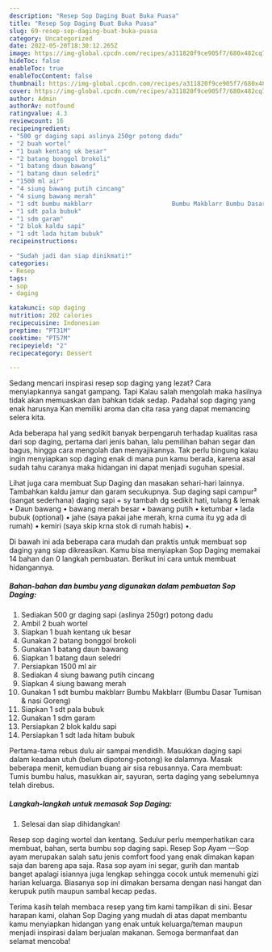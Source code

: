 ```yaml
---
description: "Resep Sop Daging Buat Buka Puasa"
title: "Resep Sop Daging Buat Buka Puasa"
slug: 69-resep-sop-daging-buat-buka-puasa
category: Uncategorized
date: 2022-05-20T18:30:12.265Z
image: https://img-global.cpcdn.com/recipes/a311820f9ce905f7/680x482cq70/sop-daging-foto-resep-utama.jpg
hideToc: false
enableToc: true
enableTocContent: false
thumbnail: https://img-global.cpcdn.com/recipes/a311820f9ce905f7/680x482cq70/sop-daging-foto-resep-utama.jpg
cover: https://img-global.cpcdn.com/recipes/a311820f9ce905f7/680x482cq70/sop-daging-foto-resep-utama.jpg
author: Admin
authorAv: notfound
ratingvalue: 4.3
reviewcount: 16
recipeingredient:
- "500 gr daging sapi aslinya 250gr potong dadu"
- "2 buah wortel"
- "1 buah kentang uk besar"
- "2 batang bonggol brokoli"
- "1 batang daun bawang"
- "1 batang daun seledri"
- "1500 ml air"
- "4 siung bawang putih cincang"
- "4 siung bawang merah"
- "1 sdt bumbu makblarr                      Bumbu Makblarr Bumbu Dasar Tumisan  nasi Goreng"
- "1 sdt pala bubuk"
- "1 sdm garam"
- "2 blok kaldu sapi"
- "1 sdt lada hitam bubuk"
recipeinstructions:

- "Sudah jadi dan siap dinikmati!"
categories:
- Resep
tags:
- sop
- daging

katakunci: sop daging 
nutrition: 202 calories
recipecuisine: Indonesian
preptime: "PT31M"
cooktime: "PT57M"
recipeyield: "2"
recipecategory: Dessert

---
```



Sedang mencari inspirasi resep sop daging yang lezat? Cara menyiapkannya sangat gampang. Tapi Kalau salah mengolah maka hasilnya tidak akan memuaskan dan bahkan tidak sedap. Padahal sop daging yang enak harusnya Kan memiliki aroma dan cita rasa yang dapat memancing selera kita.


Ada beberapa hal yang sedikit banyak berpengaruh terhadap kualitas rasa dari sop daging, pertama dari jenis bahan, lalu pemilihan bahan segar dan bagus, hingga cara mengolah dan menyajikannya. Tak perlu bingung kalau ingin menyiapkan sop daging enak di mana pun kamu berada, karena asal sudah tahu caranya maka hidangan ini dapat menjadi suguhan spesial.

Lihat juga cara membuat Sup Daging dan masakan sehari-hari lainnya. Tambahkan kaldu jamur dan garam secukupnya. Sup daging sapi campur² (sangat sederhana) daging sapi + sy tambah dg sedikit hati, tulang &amp; lemak • Daun bawang • bawang merah besar • bawang putih • ketumbar • lada bubuk (optional) • jahe (saya pakai jahe merah, krna cuma itu yg ada di rumah) • kemiri (saya skip krna stok di rumah habis) •.


Di bawah ini ada beberapa cara mudah dan praktis untuk membuat sop daging yang siap dikreasikan. Kamu bisa menyiapkan Sop Daging memakai 14 bahan dan 0 langkah pembuatan. Berikut ini cara untuk membuat hidangannya.

<!--inarticleads1-->

##### Bahan-bahan dan bumbu yang digunakan dalam pembuatan Sop Daging:

1. Sediakan 500 gr daging sapi (aslinya 250gr) potong dadu
1. Ambil 2 buah wortel
1. Siapkan 1 buah kentang uk besar
1. Gunakan 2 batang bonggol brokoli
1. Gunakan 1 batang daun bawang
1. Siapkan 1 batang daun seledri
1. Persiapkan 1500 ml air
1. Sediakan 4 siung bawang putih cincang
1. Siapkan 4 siung bawang merah
1. Gunakan 1 sdt bumbu makblarr                      Bumbu Makblarr (Bumbu Dasar Tumisan &amp; nasi Goreng)
1. Siapkan 1 sdt pala bubuk
1. Gunakan 1 sdm garam
1. Persiapkan 2 blok kaldu sapi
1. Persiapkan 1 sdt lada hitam bubuk


Pertama-tama rebus dulu air sampai mendidih. Masukkan daging sapi dalam keadaan utuh (belum dipotong-potong) ke dalamnya. Masak beberapa menit, kemudian buang air sisa rebusannya. Cara membuat: Tumis bumbu halus, masukkan air, sayuran, serta daging yang sebelumnya telah direbus. 

<!--inarticleads2-->

##### Langkah-langkah untuk memasak Sop Daging:


1. Selesai dan siap dihidangkan!

Resep sop daging wortel dan kentang. Sedulur perlu memperhatikan cara membuat, bahan, serta bumbu sop daging sapi. Resep Sop Ayam —Sop ayam merupakan salah satu jenis comfort food yang enak dimakan kapan saja dan bareng apa saja. Rasa sop ayam ini segar, gurih dan mantab banget apalagi isiannya juga lengkap sehingga cocok untuk memenuhi gizi harian keluarga. Biasanya sop ini dimakan bersama dengan nasi hangat dan kerupuk putih maupun sambal kecap pedas. 

Terima kasih telah membaca resep yang tim kami tampilkan di sini. Besar harapan kami, olahan Sop Daging yang mudah di atas dapat membantu kamu menyiapkan hidangan yang enak untuk keluarga/teman maupun menjadi inspirasi dalam berjualan makanan. Semoga bermanfaat dan selamat mencoba!
